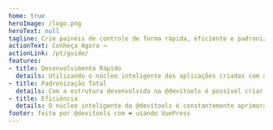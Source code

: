 ```yaml
---
home: true
heroImage: /logo.png
heroText: null
tagline: Crie painéis de controle de forma rápida, eficiente e padronizada
actionText: Conheça Agora →
actionLink: /pt/guide/
features:
- title: Desenvolvimento Rápido
  details: Utilizando o núcleo inteligente das aplicações criadas com a @devitools é possível criar telas e serviços com poucas linhas de código
- title: Padronização Total
  details: Com a estrutura desenvolvida na @devitools é possível criar e reusar recursos e componentes com liberdade de forma organizada e padronizada
- title: Eficiência
  details: O núcleo inteligente da @devitools é constantemente aprimorado para entregar a melhor experiência para o desenvolvedor e para o cliente
footer: feito por @devitools com ❤️ usando VuePress
---
```

